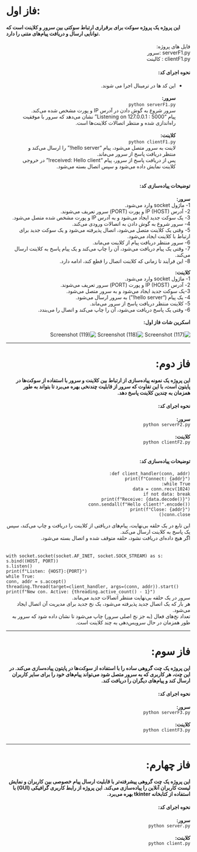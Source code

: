   # فاز اول:
#### این پروژه یک پروژه سوکت برای برقراری ارتباط سوکتی بین سرور و کلاینت است که توانایی ارسال و دریافت پیام‌های متنی را دارد.

<div dir='rtl'>
   فایل های پروژه: <br>
serverF1.py :سرور   <br>
clientF1.py : کالینت

  #### نحوه اجرای کد:
  * این کد ها در ترمینال اجرا می شوند.<br><br>
**سرور:**<br>
`python serverF1.py`<br>
سرور شروع به گوش دادن در آدرس IP و پورت مشخص شده می‌کند.<br>
پیام “Listening on 127.0.0.1 : 5000” نشان می‌دهد که سرور با موفقیت راه‌اندازی شده و منتظر اتصالات کلاینت‌ها است.<br><br>
**کلاینت:**<br>
`python clientF1.py`<br>
لاینت به سرور متصل می‌شود، پیام “hello server!” را ارسال می‌کند و منتظر دریافت پاسخ از سرور می‌ماند.<br>
پس از دریافت پاسخ از سرور، پیام “received: Hello client!” در خروجی کلاینت نمایش داده می‌شود و سپس اتصال بسته می‌شود.<br><br>

  #### توضیحات پیاده‌سازی کد: <br>
  **سرور:**<br>
1- ماژول socket وارد می‌شود.<br>
2- آدرس IP (HOST) و پورت (PORT) سرور تعریف می‌شوند.<br>
3- یک سوکت جدید ایجاد می‌شود و به آدرس IP و پورت مشخص شده متصل می‌شود.<br>
4- سرور شروع به گوش دادن به اتصالات ورودی می‌کند.<br>
5- وقتی یک کلاینت متصل می‌شود، اتصال پذیرفته می‌شود و یک سوکت جدید برای ارتباط با کلاینت ایجاد می‌شود.<br>
6- سرور منتظر دریافت پیام از کلاینت می‌ماند.<br>
7- وقتی یک پیام دریافت می‌شود، آن را چاپ می‌کند و یک پیام پاسخ به کلاینت ارسال می‌کند.<br>
8- این فرآیند تا زمانی که کلاینت اتصال را قطع کند، ادامه دارد.<br>
  
  **کلاینت:**<br>
1- ماژول socket وارد می‌شود.<br>
2- آدرس IP (HOST) و پورت (PORT) سرور تعریف می‌شوند.<br>
3-یک سوکت جدید ایجاد می‌شود و به سرور متصل می‌شود.<br>
4- یک پیام (“hello server!”) به سرور ارسال می‌شود.<br>
5- کلاینت منتظر دریافت پاسخ از سرور می‌ماند.<br>
6- وقتی یک پاسخ دریافت می‌شود، آن را چاپ می‌کند و اتصال را می‌بندد.<br><br>
  **اسکرین شات فاز اول:**<br><br>
  ![Screenshot (117)](https://github.com/user-attachments/assets/31ccaa25-bb6a-4a44-a7e7-cfbfdfd6adba)
  ![Screenshot (118)](https://github.com/user-attachments/assets/55b0dde2-d661-4084-a1e1-02db35d0758e)
![Screenshot (119)](https://github.com/user-attachments/assets/71e9dfa8-3651-4853-b268-831e8c5dc238)


  ***
 # فاز دوم:
 #### این پروژه یک نمونه پیاده‌سازی از ارتباط بین کلاینت و سرور با استفاده از سوکت‌ها در پایتون است، با این تفاوت که سرور از قابلیت چندنخی بهره می‌برد تا بتواند به طور همزمان به چندین کلاینت پاسخ دهد.
 #### نحوه اجرای کد:
 **سرور:**<br>
 `python serverF2.py`<br><br>
 **کلاینت:**<br>
 `python clientF2.py`<br><br>
   #### توضیحات پیاده‌سازی کد: <br>
   `def client_handler(conn, addr):`<br>
    `print(f"Connect: {addr}")`<br>
    `while True:`<br>
        `data = conn.recv(1024)`<br>
        `if not data: break`<br>
        `print(f"Receive: {data.decode()}")`<br>
        `conn.sendall(f"Hello client!".encode())`<br>
    `print(f"Close: {addr}")`<br>
    `conn.close()`<br>
    <div dir='rtl'>
    این تابع در یک حلقه بی‌نهایت، پیام‌های دریافتی از کلاینت را دریافت و چاپ می‌کند، سپس یک پاسخ به کلاینت ارسال می‌کند.<br>
    اگر هیچ داده‌ای دریافت نشود، حلقه متوقف شده و اتصال بسته می‌شود.<br><br><br>
    </div>
     <div dir='ltr'>
    `with socket.socket(socket.AF_INET, socket.SOCK_STREAM) as s:`<br>
    `s.bind((HOST, PORT))`<br>
    `s.listen()`<br>
    `print(f"Listen: {HOST}:{PORT}")`<br>
    `while True:`<br>
        `conn, addr = s.accept()`<br>
        `threading.Thread(target=client_handler, args=(conn, addr)).start()`<br>
        `print(f"New con. Active: {threading.active_count() - 1}")`<br>
         </div>
 سرور در یک حلقه بی‌نهایت منتظر اتصالات جدید می‌ماند.<br>
هر بار که یک اتصال جدید پذیرفته می‌شود، یک نخ جدید برای مدیریت آن اتصال ایجاد می‌شود.<br>
تعداد نخ‌های فعال (به جز نخ اصلی سرور) چاپ می‌شود تا نشان داده شود که سرور به طور همزمان در حال سرویس‌دهی به چند کلاینت است.

 ***
 # فاز سوم:
 #### این پروژه یک چت گروهی ساده را با استفاده از سوکت‌ها در پایتون پیاده‌سازی می‌کند. در این چت، هر کاربری که به سرور متصل شود می‌تواند پیام‌های خود را برای سایر کاربران ارسال کند و پیام‌های دیگران را دریافت کند.
 #### نحوه اجرای کد:
 **سرور:**<br>
 `python serverF3.py`<br><br>
 **کلاینت:**<br>
 `python clientF3.py`<br><br>
 ***
 # فاز چهارم:
 #### این پروژه یک چت گروهی پیشرفته‌تر با قابلیت ارسال پیام خصوصی بین کاربران و نمایش لیست کاربران آنلاین را پیاده‌سازی می‌کند. این پروژه از رابط کاربری گرافیکی (GUI) با استفاده از کتابخانه tkinter بهره می‌برد.
 #### نحوه اجرای کد:
 **سرور:**<br>
 `python server.py`<br><br>
 **کلاینت:**<br>
 `python client.py`<br><br>
  </div>

